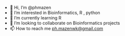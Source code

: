 - 👋 Hi, I’m @phmazen
- 👀 I’m interested in Bioinformatics, R , python
- 🌱 I’m currently learning R
- 💞️ I’m looking to collaborate on Bioinformatics projects
- 📫 How to reach me ph.mazenwk@gmail.com

<!---
phmazen/phmazen is a ✨ special ✨ repository because its `README.md` (this file) appears on your GitHub profile.
You can click the Preview link to take a look at your changes.
--->
